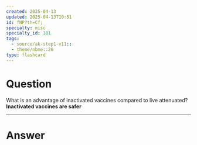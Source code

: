 ```yaml
---
created: 2025-04-13
updated: 2025-04-13T10:51
id: fNP?th=Cf;
specialty: misc
specialty_id: 181
tags:
  - source/ak-step1-v11::
  - theme/nbme::26
type: flashcard
---
```


# Question
What is an advantage of inactivated vaccines compared to live attenuated?    **Inactivated vaccines are safer**

---

# Answer
